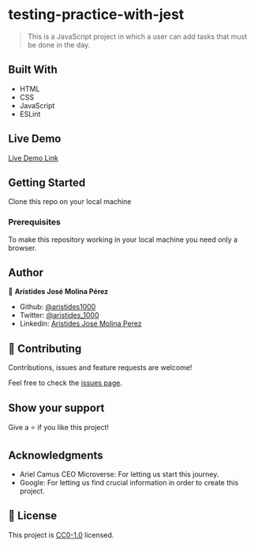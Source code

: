 # testing-practice-with-jest

> This is a JavaScript project in which a user can add tasks that must be done in the day.
## Built With

- HTML
- CSS
- JavaScript
- ESLint
## Live Demo

[Live Demo Link](https://raw.githack.com/aristides1000/testing-practice-with-jest/functions-and-tests/dist/index.html)


## Getting Started
Clone this repo on your local machine

### Prerequisites
To make this repository working in your local machine you need only a browser.

## Author

👤 **Arístides José Molina Pérez**

- Github: [@aristides1000](https://github.com/aristides1000)
- Twitter: [@aristides_1000](https://twitter.com/aristides_1000)
- Linkedin: [Aristides Jose Molina Perez](https://www.linkedin.com/in/aristides-molina/)

## 🤝 Contributing

Contributions, issues and feature requests are welcome!

Feel free to check the [issues page](https://aristides1000.github.io/to-do-list/).


## Show your support

Give a ⭐️ if you like this project!

## Acknowledgments

- Ariel Camus CEO Microverse: For letting us start this journey.
- Google: For letting us find crucial information in order to create this project.

## 📝 License

This project is [CC0-1.0](LICENSE) licensed.
